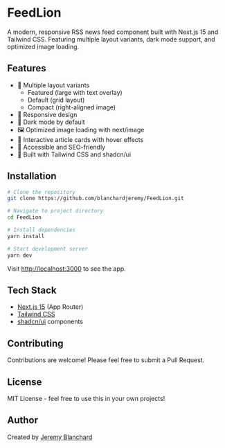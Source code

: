 # FeedLion

A modern, responsive RSS news feed component built with Next.js 15 and Tailwind CSS. Featuring multiple layout variants, dark mode support, and optimized image loading.

## Features

- 🎨 Multiple layout variants
  - Featured (large with text overlay)
  - Default (grid layout)
  - Compact (right-aligned image)
- 📱 Responsive design
- 🌙 Dark mode by default
- 🖼️ Optimized image loading with next/image
- 🔗 Interactive article cards with hover effects
- 🎯 Accessible and SEO-friendly
- 💨 Built with Tailwind CSS and shadcn/ui

## Installation

```bash
# Clone the repository
git clone https://github.com/blanchardjeremy/FeedLion.git

# Navigate to project directory
cd FeedLion

# Install dependencies
yarn install

# Start development server
yarn dev
```

Visit [http://localhost:3000](http://localhost:3000) to see the app.

## Tech Stack

- [Next.js 15](https://nextjs.org/) (App Router)
- [Tailwind CSS](https://tailwindcss.com/)
- [shadcn/ui](https://ui.shadcn.com/) components

## Contributing

Contributions are welcome! Please feel free to submit a Pull Request.

## License

MIT License - feel free to use this in your own projects!

## Author

Created by [Jeremy Blanchard](https://blanchardjeremy.com)
